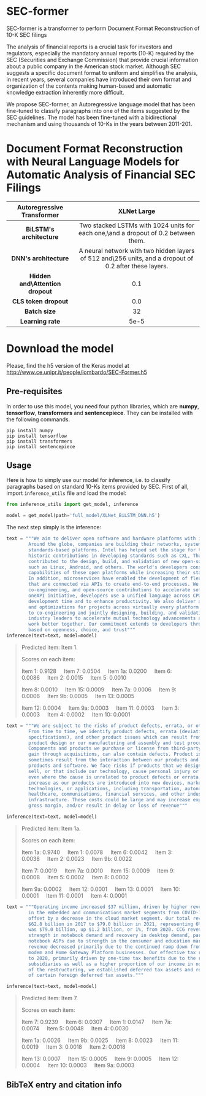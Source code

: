 # SEC-former
SEC-former is a transformer to perform Document Format Reconstruction of 10-K SEC filings

The analysis of financial reports is a crucial task for investors and regulators, especially the mandatory annual reports (10-K) required by the SEC (Securities and Exchange Commission) that provide crucial information about a public company in the American stock market. Although SEC suggests a specific document format to uniform and simplifies the analysis, in recent years, several companies have introduced their own format and organization of the contents making human-based and automatic knowledge extraction inherently more difficult.

We propose SEC-former, an Autoregressive language model that has been fine-tuned to classify paragraphs into one of the items suggested by the SEC guidelines.
The model has been fine-tuned with a bidirectional mechanism and using thousands of 10-Ks in the years between 2011-201.

# Document Format Reconstruction with Neural Language Models for Automatic Analysis of Financial SEC Filings
 | **Autoregressive Transformer** | XLNet Large |
|:---:|:---:|
| **BiLSTM's architecture** | Two stacked LSTMs with 1024 units for each one,\\and a dropout of 0.2 between them. |
| **DNN's architecture** | A neural network with two hidden layers of 512 and\\256 units, and a dropout of 0.2 after these layers. |
| **Hidden and\\Attention dropout** | 0.1 |
| **CLS token dropout** | 0.0 |
| **Batch size** | 32 |
| **Learning rate** | 5e-5 |

# Download the model
Please, find the h5 version of the Keras model at http://www.ce.unipr.it/people/lombardo/SEC-Former.h5


## Pre-requisites
In order to use this model, you need four python libraries, which are **numpy**, **tensorflow**, **transformers** and **sentencepiece**. They can be installed with the following commands.
```
pip install numpy
pip install tensorflow
pip install transformers
pip install sentencepiece
```

## Usage 
Here is how to simply use our model for inference, i.e. to classify paragraphs based on standard 10-Ks items provided by SEC.
First of all, import ```inference_utils``` file and load the model:
```python
from inference_utils import get_model, inference

model = get_model(path='full_model/XLNet_BiLSTM_DNN.h5')
```
The next step simply is the inference:
```python
text = """We aim to deliver open software and hardware platforms with industry-defining standards.
        Around the globe, companies are building their networks, systems, and solutions on open 
        standards-based platforms. Intel has helped set the stage for this movement, with our 
        historic contributions in developing standards such as CXL, Thunderbolt, and PCle. We also 
        contributed to the design, build, and validation of new open-source products in the industry 
        such as Linux, Android, and others. The world's developers constantly innovate and expand the 
        capabilities of these open platforms while increasing their stability, reliability, and security. 
        In addition, microservices have enabled the development of flexible, loosely coupled services 
        that are connected via APIs to create end-to-end processes. We use industry collaboration, 
        co-engineering, and open-source contributions to accelerate software innovation. Through our 
        oneAPI initiative, developers use a unified language across CPUs, GPUs, and FPGAs to cut down on 
        development time and to enhance productivity. We also deliver a steady stream of open-source code 
        and optimizations for projects across virtually every platform and usage model. We are committed 
        to co-engineering and jointly designing, building, and validating new products with software 
        industry leaders to accelerate mutual technology advancements and help new software and hardware 
        work better together. Our commitment extends to developers through our developer-first approach 
        based on openness, choice, and trust"""
inference(text=text, model=model)
```
>Predicted item: Item 1.
>
>Scores on each item:
>
>Item 1: 0.9128&nbsp;&nbsp;&nbsp;&nbsp;&nbsp;Item 7: 0.0504&nbsp;&nbsp;&nbsp;&nbsp;&nbsp;Item 1a: 0.0200&nbsp;&nbsp;&nbsp;&nbsp;&nbsp;Item 6: 0.0086&nbsp;&nbsp;&nbsp;&nbsp;&nbsp;Item 2: 0.0015&nbsp;&nbsp;&nbsp;&nbsp;&nbsp;Item 5: 0.0010
>
>Item 8: 0.0010&nbsp;&nbsp;&nbsp;&nbsp;&nbsp;Item 15: 0.0009&nbsp;&nbsp;&nbsp;&nbsp;&nbsp;Item 7a: 0.0006&nbsp;&nbsp;&nbsp;&nbsp;&nbsp;Item 9: 0.0006&nbsp;&nbsp;&nbsp;&nbsp;&nbsp;Item 9b: 0.0005&nbsp;&nbsp;&nbsp;&nbsp;&nbsp;Item 13: 0.0005
>
>Item 12: 0.0004&nbsp;&nbsp;&nbsp;&nbsp;&nbsp;Item 9a: 0.0003&nbsp;&nbsp;&nbsp;&nbsp;&nbsp;Item 11: 0.0003&nbsp;&nbsp;&nbsp;&nbsp;&nbsp;Item 3: 0.0003&nbsp;&nbsp;&nbsp;&nbsp;&nbsp;Item 4: 0.0002&nbsp;&nbsp;&nbsp;&nbsp;&nbsp;Item 10: 0.0001

```python
text = """We are subject to the risks of product defects, errata, or other product issues.
        From time to time, we identify product defects, errata (deviations from published
        specifications), and other product issues which can result from problems in our
        product design or our manufacturing and assembly and test processes.
        Components and products we purchase or license from third-party suppliers, or
        gain through acquisitions, can also contain defects. Product issues also
        sometimes result from the interaction between our products and third-party
        products and software. We face risks if products that we design, manufacture, or
        sell, or that include our technology, cause personal injury or property damage,
        even where the cause is unrelated to product defects or errata. These risks may
        increase as our products are introduced into new devices, market segments,
        technologies, or applications, including transportation, autonomous driving,
        healthcare, communications, financial services, and other industrial, critical
        infrastructure. These costs could be large and may increase expenses and lower 
        gross margin, and/or result in delay or loss of revenue"""

inference(text=text, model=model)
```
>Predicted item: Item 1a.
>
>Scores on each item:
>
>Item 1a: 0.9740&nbsp;&nbsp;&nbsp;&nbsp;&nbsp;Item 1: 0.0078&nbsp;&nbsp;&nbsp;&nbsp;&nbsp;Item 6: 0.0042&nbsp;&nbsp;&nbsp;&nbsp;&nbsp;Item 3: 0.0038&nbsp;&nbsp;&nbsp;&nbsp;&nbsp;Item 2: 0.0023&nbsp;&nbsp;&nbsp;&nbsp;&nbsp;Item 9b: 0.0022
>
>Item 7: 0.0019&nbsp;&nbsp;&nbsp;&nbsp;&nbsp;Item 7a: 0.0010&nbsp;&nbsp;&nbsp;&nbsp;&nbsp;Item 15: 0.0009&nbsp;&nbsp;&nbsp;&nbsp;&nbsp;Item 9: 0.0008&nbsp;&nbsp;&nbsp;&nbsp;&nbsp;Item 5: 0.0002&nbsp;&nbsp;&nbsp;&nbsp;&nbsp;Item 8: 0.0002
>
>Item 9a: 0.0002&nbsp;&nbsp;&nbsp;&nbsp;&nbsp;Item 12: 0.0001&nbsp;&nbsp;&nbsp;&nbsp;&nbsp;Item 13: 0.0001&nbsp;&nbsp;&nbsp;&nbsp;&nbsp;Item 10: 0.0001&nbsp;&nbsp;&nbsp;&nbsp;&nbsp;Item 11: 0.0001&nbsp;&nbsp;&nbsp;&nbsp;&nbsp;Item 4: 0.0001
```python
text = """Operating income increased $37 million, driven by higher revenue due to recovery 
        in the embedded and communications market segments from COVID-19 lows, partially 
        offset by a decrease in the cloud market segment. Our total revenue grew from 
        $62.8 billion in 2017 to $79.0 billion in 2021, representing 6% CAGR. In 2021, revenue 
        was $79.0 billion, up $1.2 billion, or 1%, from 2020. CCG revenue grew 1% due to continued
        strength in notebook demand and recovery in desktop demand, partially offset by lower 
        notebook ASPs due to strength in the consumer and education market segments. CCG adjacent 
        revenue decreased primarily due to the continued ramp down from the exit of our 5G smartphone 
        modem and Home Gateway Platform businesses. Our effective tax rate decreased in 2021 compared 
        to 2020, primarily driven by one-time tax benefits due to the restructuring of certain non-US 
        subsidiaries as well as a higher proportion of our income in non-US jurisdictions. As a result 
        of the restructuring, we established deferred tax assets and released the valuation allowances 
        of certain foreign deferred tax assets."""

inference(text=text, model=model)
```
>Predicted item: Item 7.
>
>Scores on each item:
>
>Item 7: 0.9239&nbsp;&nbsp;&nbsp;&nbsp;&nbsp;Item 6: 0.0307&nbsp;&nbsp;&nbsp;&nbsp;&nbsp;Item 1: 0.0147&nbsp;&nbsp;&nbsp;&nbsp;&nbsp;Item 7a: 0.0074&nbsp;&nbsp;&nbsp;&nbsp;&nbsp;Item 5: 0.0048&nbsp;&nbsp;&nbsp;&nbsp;&nbsp;Item 4: 0.0030
>
>Item 1a: 0.0026&nbsp;&nbsp;&nbsp;&nbsp;&nbsp;Item 9b: 0.0025&nbsp;&nbsp;&nbsp;&nbsp;&nbsp;Item 8: 0.0023&nbsp;&nbsp;&nbsp;&nbsp;&nbsp;Item 11: 0.0019&nbsp;&nbsp;&nbsp;&nbsp;&nbsp;Item 3: 0.0018&nbsp;&nbsp;&nbsp;&nbsp;&nbsp;Item 2: 0.0018
>
>Item 13: 0.0007&nbsp;&nbsp;&nbsp;&nbsp;&nbsp;Item 15: 0.0005&nbsp;&nbsp;&nbsp;&nbsp;&nbsp;Item 9: 0.0005&nbsp;&nbsp;&nbsp;&nbsp;&nbsp;Item 12: 0.0004&nbsp;&nbsp;&nbsp;&nbsp;&nbsp;Item 10: 0.0003&nbsp;&nbsp;&nbsp;&nbsp;&nbsp;Item 9a: 0.0003



## BibTeX entry and citation info
